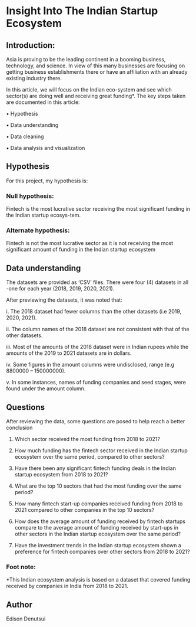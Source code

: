# Insight Into The Indian Startup Ecosystem

## Introduction:

Asia is proving to be the leading continent in a booming business, technology, and science. In view of this many businesses are focusing on getting business establishments there or have an affiliation with an already existing industry there. 

In this article, we will focus on the Indian eco-system and see which sector(s) are doing well and receiving great funding*. The key steps taken are documented in this article:

•	Hypothesis

•	Data understanding

•	Data cleaning

•	Data analysis and visualization

## Hypothesis

For this project, my hypothesis is:

### Null hypothesis:

Fintech is the most lucrative sector receiving the most significant funding in the Indian startup ecosys-tem.

### Alternate hypothesis:

Fintech is not the most lucrative sector as it is not receiving the most significant amount of funding in the Indian startup ecosystem

## Data understanding

The datasets are provided as ‘CSV’ files. There were four (4) datasets in all -one for each year (2018, 2019, 2020, 2021).

After previewing the datasets, it was noted that:

i.	The 2018 dataset had fewer columns than the other datasets (i.e 2019, 2020, 2021).

ii.	The column names of the 2018 dataset are not consistent with that of the other datasets.

iii. Most of the amounts of the 2018 dataset were in Indian rupees while the amounts of the 2019 to 2021 datasets are in dollars.

iv.	Some figures in the amount columns were undisclosed, range (e.g 8800000 – 150000000).

v.	In some instances, names of funding companies and seed stages, were found under the amount column.

## Questions

After reviewing the data, some questions are posed to help reach a better conclusion

1. Which sector received the most funding from 2018 to 2021?

2. How much funding has the fintech sector received in the Indian startup ecosystem over the same period, compared to other sectors?

3. Have there been any significant fintech funding deals in the Indian startup ecosystem from 2018 to 2021?

4. What are the top 10 sectors that had the most funding over the same period?

5. How many fintech start-up companies received funding from 2018 to 2021 compared to other companies in the top 10 sectors?

6. How does the average amount of funding received by fintech startups compare to the average amount of funding received by start-ups in other sectors in the Indian startup ecosystem over the same period?

7. Have the investment trends in the Indian startup ecosystem shown a preference for fintech companies over other sectors from 2018 to 2021? 



### Foot note:
*This Indian ecosystem analysis is based on a dataset that covered funding received by companies in India from 2018 to 2021.

## Author
Edison Denutsui